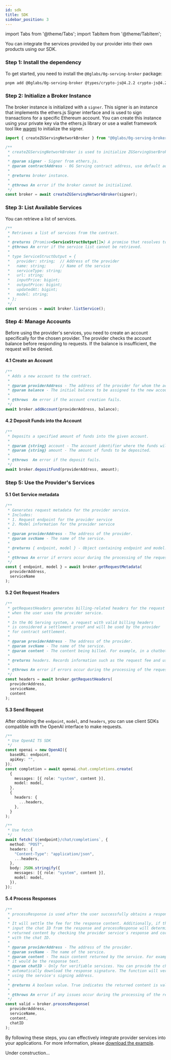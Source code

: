 ```yaml
---
id: sdk
title: SDK
sidebar_position: 3
---
```


import Tabs from '@theme/Tabs';
import TabItem from '@theme/TabItem';

You can integrate the services provided by our provider into their own products using our SDK.

<Tabs>
<TabItem value="ts-web" label="TypeScript SDK" default>

### Step 1: Install the dependency

To get started, you need to install the `@0glabs/0g-serving-broker` package:

```bash
pnpm add @0glabs/0g-serving-broker @types/crypto-js@4.2.2 crypto-js@4.2.0
```

### Step 2: Initialize a Broker Instance

The broker instance is initialized with a `signer`. This signer is an instance that implements the ethers.js Signer interface and is used to sign transactions for a specific Ethereum account. You can create this instance using your private key via the ethers.js library or use a wallet framework tool like [wagmi](https://wagmi.sh/react/guides/ethers) to initialize the signer.

```typescript
import { createZGServingNetworkBroker } from "@0glabs/0g-serving-broker";

/**
 * createZGServingNetworkBroker is used to initialize ZGServingUserBroker
 *
 * @param signer - Signer from ethers.js.
 * @param contractAddress - 0G Serving contract address, use default address if not provided.
 *
 * @returns broker instance.
 *
 * @throws An error if the broker cannot be initialized.
 */
const broker = await createZGServingNetworkBroker(signer);
```

### Step 3: List Available Services

You can retrieve a list of services.

```typescript
/**
 * Retrieves a list of services from the contract.
 *
 * @returns {Promise<ServiceStructOutput[]>} A promise that resolves to an array of ServiceStructOutput objects.
 * @throws An error if the service list cannot be retrieved.
 *
 * type ServiceStructOutput = {
 *   provider: string;  // Address of the provider
 *   name: string;      // Name of the service
 *   serviceType: string;
 *   url: string;
 *   inputPrice: bigint;
 *   outputPrice: bigint;
 *   updatedAt: bigint;
 *   model: string;
 * };
 */
const services = await broker.listService();
```

### Step 4: Manage Accounts

Before using the provider's services, you need to create an account specifically for the chosen provider. The provider checks the account balance before responding to requests. If the balance is insufficient, the request will be denied.

#### 4.1 Create an Account

```typescript
/**
 * Adds a new account to the contract.
 *
 * @param providerAddress - The address of the provider for whom the account is being created.
 * @param balance - The initial balance to be assigned to the new account.
 *
 * @throws  An error if the account creation fails.
 */
await broker.addAccount(providerAddress, balance);
```

#### 4.2 Deposit Funds into the Account

```typescript
/**
 * Deposits a specified amount of funds into the given account.
 *
 * @param {string} account - The account identifier where the funds will be deposited.
 * @param {string} amount - The amount of funds to be deposited.
 *
 * @throws  An error if the deposit fails.
 */
await broker.depositFund(providerAddress, amount);
```

### Step 5: Use the Provider's Services

#### 5.1 Get Service metadata

```typescript
/**
 * Generates request metadata for the provider service.
 * Includes:
 * 1. Request endpoint for the provider service
 * 2. Model information for the provider service
 *
 * @param providerAddress - The address of the provider.
 * @param svcName - The name of the service.
 *
 * @returns { endpoint, model } - Object containing endpoint and model.
 *
 * @throws An error if errors occur during the processing of the request.
 */
const { endpoint, model } = await broker.getRequestMetadata(
  providerAddress,
  serviceName
);
```

#### 5.2 Get Request Headers

```typescript
/**
 * getRequestHeaders generates billing-related headers for the request
 * when the user uses the provider service.
 *
 * In the 0G Serving system, a request with valid billing headers
 * is considered a settlement proof and will be used by the provider
 * for contract settlement.
 *
 * @param providerAddress - The address of the provider.
 * @param svcName - The name of the service.
 * @param content - The content being billed. For example, in a chatbot service, it is the text input by the user.
 *
 * @returns headers. Records information such as the request fee and user signature.
 *
 * @throws An error if errors occur during the processing of the request.
 */
const headers = await broker.getRequestHeaders(
  providerAddress,
  serviceName,
  content
);
```

#### 5.3 Send Request

After obtaining the `endpoint`, `model`, and `headers`, you can use client SDKs
compatible with the OpenAI interface to make requests.

```typescript
/**
 * Use OpenAI TS SDK
 */
const openai = new OpenAI({
  baseURL: endpoint,
  apiKey: "",
});
const completion = await openai.chat.completions.create(
  {
    messages: [{ role: "system", content }],
    model: model,
  },
  {
    headers: {
      ...headers,
    },
  }
);

/**
 * Use fetch
 */
await fetch(`${endpoint}/chat/completions`, {
  method: "POST",
  headers: {
    "Content-Type": "application/json",
    ...headers,
  },
  body: JSON.stringify({
    messages: [{ role: "system", content }],
    model: model,
  }),
});
```

#### 5.4 Process Responses

```typescript
/**
 * processResponse is used after the user successfully obtains a response from the provider service.
 *
 * It will settle the fee for the response content. Additionally, if the service is verifiable,
 * input the chat ID from the response and processResponse will determine the validity of the
 * returned content by checking the provider service's response and corresponding signature associated
 * with the chat ID.
 *
 * @param providerAddress - The address of the provider.
 * @param svcName - The name of the service.
 * @param content - The main content returned by the service. For example, in the case of a chatbot service,
 * it would be the response text.
 * @param chatID - Only for verifiable services. You can provide the chat ID obtained from the response to
 * automatically download the response signature. The function will verify the reliability of the response
 * using the service's signing address.
 *
 * @returns A boolean value. True indicates the returned content is valid, otherwise it is invalid.
 *
 * @throws An error if any issues occur during the processing of the response.
 */
const valid = broker.processResponse(
  providerAddress,
  serviceName,
  content,
  chatID
);
```

By following these steps, you can effectively integrate provider services into your applications.
For more information, please [download the example](./data/ts-sdk-example.ts).

</TabItem>

<TabItem value="other" label="Other SDKs">
Under construction...
</TabItem>

</Tabs>
